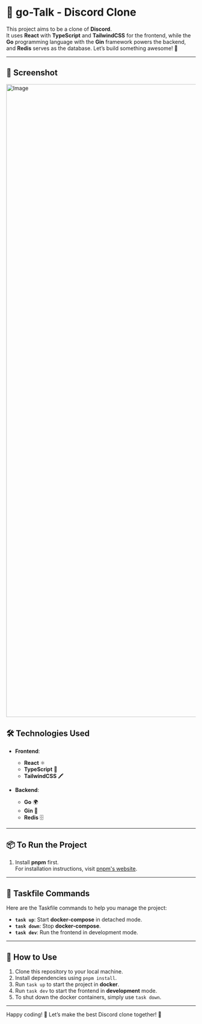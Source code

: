 # 🚀 **go-Talk** - Discord Clone

This project aims to be a clone of **Discord**.  
It uses **React** with **TypeScript** and **TailwindCSS** for the frontend, while the **Go** programming language with the **Gin** framework powers the backend, and **Redis** serves as the database. Let’s build something awesome! 💬

---

## 📸 **Screenshot**
<img width="1680" alt="Image" src="https://github.com/user-attachments/assets/158893ed-57ce-45b9-b769-5d4e371503cc" />


## 🛠 **Technologies Used**

- **Frontend**:  
  - **React** ⚛️  
  - **TypeScript** 📝  
  - **TailwindCSS** 🖍️  

- **Backend**:  
  - **Go** 🌍  
  - **Gin** 🚀  
  - **Redis** 🗄️  

---

## 📦 **To Run the Project**

1. Install **pnpm** first.  
   For installation instructions, visit [pnpm's website](https://pnpm.io).

---

## 🧰 **Taskfile Commands**

Here are the Taskfile commands to help you manage the project:

- **`task up`**: Start **docker-compose** in detached mode.
- **`task down`**: Stop **docker-compose**.
- **`task dev`**: Run the frontend in development mode.

---

## 📝 **How to Use**

1. Clone this repository to your local machine.
2. Install dependencies using `pnpm install`.
3. Run `task up` to start the project in **docker**.
4. Run `task dev` to start the frontend in **development** mode.
5. To shut down the docker containers, simply use `task down`.

---

Happy coding! 🎉 Let’s make the best Discord clone together! 👾
